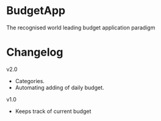 BudgetApp
=========
The recognised world leading budget application paradigm

Changelog
=========
v2.0
- Categories.
- Automating adding of daily budget.

v1.0
- Keeps track of current budget
